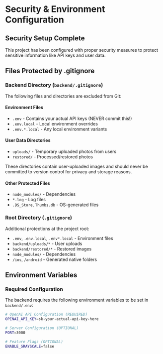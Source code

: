 # Security & Environment Configuration

## Security Setup Complete

This project has been configured with proper security measures to protect sensitive information like API keys and user data.

## Files Protected by .gitignore

### Backend Directory (`backend/.gitignore`)
The following files and directories are excluded from Git:

#### Environment Files
- `.env` - Contains your actual API keys (NEVER commit this!)
- `.env.local` - Local environment overrides
- `.env.*.local` - Any local environment variants

#### User Data Directories
- `uploads/` - Temporary uploaded photos from users
- `restored/` - Processed/restored photos

These directories contain user-uploaded images and should never be committed to version control for privacy and storage reasons.

#### Other Protected Files
- `node_modules/` - Dependencies
- `*.log` - Log files
- `.DS_Store`, `Thumbs.db` - OS-generated files

### Root Directory (`.gitignore`)
Additional protections at the project root:
- `.env`, `.env.local`, `.env*.local` - Environment files
- `backend/uploads/*` - User uploads
- `backend/restored/*` - Restored images
- `node_modules/` - Dependencies
- `/ios`, `/android` - Generated native folders

## Environment Variables

### Required Configuration

The backend requires the following environment variables to be set in `backend/.env`:

```bash
# OpenAI API Configuration (REQUIRED)
OPENAI_API_KEY=sk-your-actual-api-key-here

# Server Configuration (OPTIONAL)
PORT=3000

# Feature Flags (OPTIONAL)
ENABLE_GRAYSCALE=false
```







